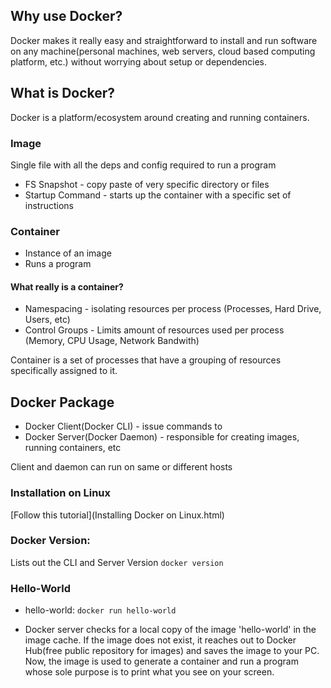 ## Why use Docker?
Docker makes it really easy and straightforward to install and run software on any machine(personal machines, web servers, cloud based computing platform, etc.) without worrying about setup or dependencies. 

## What is Docker?
Docker is a platform/ecosystem around creating and running containers.

### Image
Single file with all the deps and config required to run a program

- FS Snapshot - copy paste of very specific directory or files
- Startup Command - starts up the container with a specific set of instructions

### Container
- Instance of an image
- Runs a program

#### What really is a container?
- Namespacing - isolating resources per process (Processes, Hard Drive, Users, etc)
- Control Groups - Limits amount of resources used per process (Memory, CPU Usage, Network Bandwith)

Container is a set of processes that have a grouping of resources specifically assigned to it. 



## Docker Package
- Docker Client(Docker CLI) - issue commands to
- Docker Server(Docker Daemon) - responsible for creating images, running containers, etc

Client and daemon can run on same or different hosts

### Installation on Linux
[Follow this tutorial](Installing Docker on Linux.html)

### Docker Version:
Lists out the CLI and Server Version
```docker version```

### Hello-World
- hello-world: 
```docker run hello-world```

- Docker server checks for a local copy of the image 'hello-world' in the image cache. If the image does not exist, it reaches out to Docker Hub(free public repository for images) and saves the image to your PC. 
Now, the image is used to generate a container and run a program whose sole purpose is to print what you see on your screen. 


